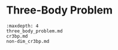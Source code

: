 Three-Body Problem
===========================

```{toctree}
:maxdepth: 4
three_body_problem.md
cr3bp.md
non-dim_cr3bp.md
```